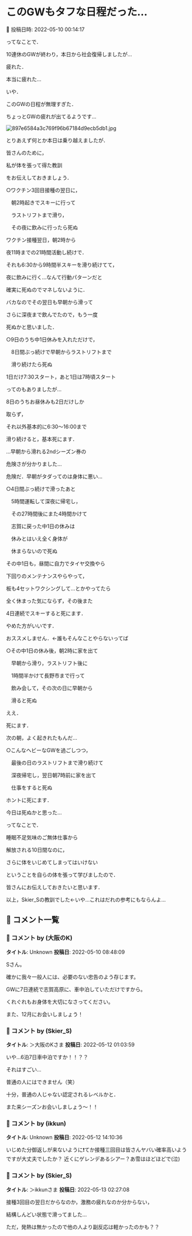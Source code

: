 # このGWもタフな日程だった…

📅 投稿日時: 2022-05-10 00:14:17

ってなことで．


10連休のGWが終わり，本日から社会復帰しましたが…


疲れた．


本当に疲れた…





いや．


このGWの日程が無理すぎた．


ちょっとGWの疲れが出てるようです…




![897e6584a3c769f96b67184d9ecb5db1.jpg](images/897e6584a3c769f96b67184d9ecb5db1.jpg)







とりあえず何とか本日は乗り越えましたが．


皆さんのために，


私が体を張って得た教訓


をお伝えしておきましょう．





○ワクチン3回目接種の翌日に，


　朝2時起きでスキーに行って


　ラストリフトまで滑り，


　その夜に飲みに行ったら死ぬ





ワクチン接種翌日，朝2時から


夜11時までの21時間活動し続けで．


それも6:30から9時間半スキーを滑り続けてて，


夜に飲みに行く…なんて行動パターンだと


確実に死ぬのでマネしないように．





バカなのでその翌日も早朝から滑って


さらに深夜まで飲んでたので，もう一度


死ぬかと思いました．





○9日のうち中1日休みを入れただけで，


　8日間ぶっ続けで早朝からラストリフトまで


　滑り続けたら死ぬ





1日だけ7:30スタート，あと1日は7時頃スタート


ってのもありましたが…


8日のうちお昼休みも2日だけしか


取らず，


それ以外基本的に6:30～16:00まで


滑り続けると，基本死にます．





…早朝から滑れる2ndシーズン券の


危険さが分かりました…


危険だ．早朝がタダってのは身体に悪い…





○4日間ぶっ続けで滑ったあと


　5時間運転して深夜に帰宅し，


　その27時間後にまた4時間かけて


　志賀に戻った中1日の休みは


　休みとはいえ全く身体が


　休まらないので死ぬ





その中1日も，昼間に自力でタイヤ交換やら


下回りのメンテナンスやらやって，


板も4セットワクシングして…とかやってたら


全く休まった気にならず，その後また


4日連続でスキーすると死にます．


やめた方がいいです．


おススメしません．←誰もそんなことやらないってば





○その中1日の休み後，朝2時に家を出て


　早朝から滑り，ラストリフト後に


　1時間半かけて長野市まで行って


　飲み会して，その次の日に早朝から


　滑ると死ぬ





ええ．


死にます．


次の朝，よく起きれたもんだ…





○こんなヘビーなGWを過ごしつつ，


　最後の日のラストリフトまで滑り続けて


　深夜帰宅し，翌日朝7時前に家を出て


　仕事をすると死ぬ





ホントに死にます．


今日は死ぬかと思った…





ってなことで．





睡眠不足気味のご無体仕事から


解放される10日間なのに，


さらに体をいじめてしまってはいけない





ということを自らの体を張って学びましたので．


皆さんにお伝えしておきたいと思います．





以上，Skier_Sの教訓でした←いや…これはだれの参考にもならんよ…

## 💬 コメント一覧

### 💬 コメント by (大阪のK)
**タイトル**: Unknown
**投稿日**: 2022-05-10 08:48:09

Sさん。

確かに我々一般人には、必要のない忠告のよう存じます。

GWに7日連続で志賀高原に、車中泊していただけですから。



くれぐれもお身体を大切になさってください。

また、12月にお会いしましょう！

### 💬 コメント by (Skier_S)
**タイトル**: ＞大阪のKさま
**投稿日**: 2022-05-12 01:03:59

いや…6泊7日車中泊ですか！！？？

それはすごい…

普通の人にはできません（笑）

十分，普通の人じゃない認定されるレベルかと．



また来シーズンお会いしましょう～！！

### 💬 コメント by (ikkun)
**タイトル**: Unknown
**投稿日**: 2022-05-12 14:10:36

いじめた分御返しが来ないように❗てか接種三回目は皆さんヤバい確率高いようですが大丈夫でしたか？  近くにゲレンデあるシアー？あ雪はほどほどで(泣)

### 💬 コメント by (Skier_S)
**タイトル**: ＞ikkunさま
**投稿日**: 2022-05-13 02:27:08

接種3回目の翌日だからなのか，激務の疲れなのか分からない，

結構しんどい状態で滑ってました…

ただ，発熱は無かったので他の人より副反応は軽かったのかも？？

